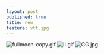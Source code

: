 ```yaml
---
layout: post
published: true
title: new
feature: vtt.jpg
---
```

![fullmoon-copy.gif]({{site.baseurl}}/assets/images/posts/fullmoon-copy.gif)
![II.gif]({{site.baseurl}}/assets/images/posts/II.gif)
![GG.jpg]({{site.baseurl}}/assets/images/posts/GG.jpg)
